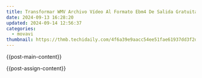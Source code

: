 ```yaml
---
title: Transformar WMV Archivo Vídeo Al Formato Ebm4 De Salida Gratuita Mediante El Conversor en Línea De Movavi
date: 2024-09-13 16:28:20
updated: 2024-09-14 12:56:37
categories:
  - movavi
thumbnail: https://thmb.techidaily.com/4f6a39e9aacc54ee51fae61937dd3f2d46fe2285f88293ec56bab464e11f46a7.jpg
---
```


{{post-main-content}}

<ins class="adsbygoogle"
     style="display:block"
     data-ad-format="autorelaxed"
     data-ad-client="ca-pub-7571918770474297"
     data-ad-slot="1223367746"></ins>

{{post-assign-content}}

<ins class="adsbygoogle"
     style="display:block"
     data-ad-client="ca-pub-7571918770474297"
     data-ad-slot="8358498916"
     data-ad-format="auto"
     data-full-width-responsive="true"></ins>
